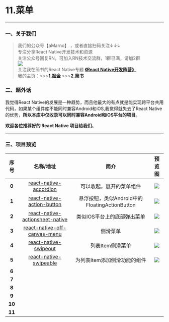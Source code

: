 # 11.菜单
*****
### 一、关于我们
>我们的公众号【aMarno】 ，或者直接扫码关注↓↓↓
</br>专注分享React Native开发技术和资源
</br>关注公众号回复RN，可加入RN技术交流群，1群已满，请加2群
</br>![](https://github.com/MarnoDev/react-native-open-project/blob/master/res/wechatQR.jpg)
</br>关注我在简书的React Native专题 **[《React Native开发阵营》](http://www.jianshu.com/c/b4ce1d706d1f)**
</br>我的主页：>>>**[1.掘金](https://gold.xitu.io/user/56c1c513c24aa800534e85f3)** >>>**[2.简书](http://www.jianshu.com/u/174a09ba6c25)**

### 二、题外话
我觉得React Native的发展是一种趋势，而且他最大的有点就是能实现跨平台共用代码，如果某个组件库不能同时兼容Android和iOS,我觉得就失去了React Native的优势，**所以本库中仅收录可以同时兼容Android和iOS平台的项目**。

**欢迎各位推荐好的 React Native 项目给我们**。
*******
### 三、项目预览
|序号|名称/地址|简介|预览图|
|:---:|:---:|:---:|:---:|
|**0**|[react-native-accordion](https://github.com/naoufal/react-native-accordion)|可以收起，展开的菜单组件|![](https://cloud.githubusercontent.com/assets/1627824/7762243/801c1e46-ffff-11e4-9a36-2183704b6ec6.gif)|
|**1**|[react-native-action-button](https://github.com/mastermoo/react-native-action-button)|悬浮按钮，类似Android中的FloatingActionButton|![](https://camo.githubusercontent.com/0d71fda546fc0aabd5b9e6fa0ea0934dace2c085/687474703a2f2f692e67697068792e636f6d2f3236426b4d69723949634168716534454d2e676966)|
|**2**|[react-native-actionsheet-native](https://github.com/slowpath/react-native-actionsheet-native)|类似IOS平台上的底部弹出菜单|![](https://raw.githubusercontent.com/baoyongzhang/ActionSheetForAndroid/master/screenshot-2.png)|
|**3**|[react-native-off-canvas-menu](https://github.com/shoumma/react-native-off-canvas-menu)|侧滑菜单|![](https://github.com/shoumma/react-native-off-canvas-menu/blob/master/visuals/OffCanvasReveal.gif)|
|**4**|[react-native-swipeout](https://github.com/dancormier/react-native-swipeout)|列表Item侧滑菜单|![](https://camo.githubusercontent.com/b48b5dfb4a8ca88cb1408a9a0ff5aecd8f92ff4b/687474703a2f2f692e696d6775722e636f6d2f6f43514c4e46432e676966)|
|**5**|[react-native-swipeable](https://github.com/jshanson7/react-native-swipeable)|为列表Item添加侧滑功能的组件|![](https://raw.githubusercontent.com/jshanson7/react-native-swipeable/master/demo.gif)|
|**6**|[]()||![]()|
|**7**|[]()||![]()|
|**8**|[]()||![]()|
|**9**|[]()||![]()|
|**10**|[]()||![]()|
|**11**|[]()||![]()|
